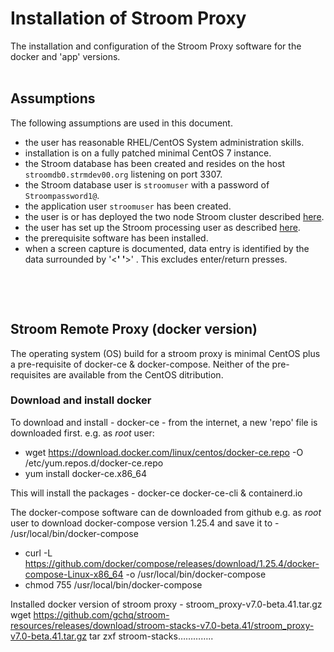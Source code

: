 # Installation of Stroom Proxy
The installation and configuration of the Stroom Proxy software for the docker and 'app' versions.  
&nbsp;


## Assumptions
The following assumptions are used in this document.
- the user has reasonable RHEL/CentOS System administration skills.
- installation is on a fully patched minimal CentOS 7 instance.
- the Stroom database has been created and resides on the host `stroomdb0.strmdev00.org` listening on port 3307.
- the Stroom database user is `stroomuser` with a password of `Stroompassword1@`.
- the application user `stroomuser` has been created.
- the user is or has deployed the two node Stroom cluster described [here](InstallHowTo.md#storage-scenario "HOWTO Storage Scenario").
- the user has set up the Stroom processing user as described [here](InstallProcessingUserSetupHowTo.md "Processing User Setup").
- the prerequisite software has been installed.
- when a screen capture is documented, data entry is identified by the data surrounded by '<__' '__>' . This excludes enter/return presses.  

&nbsp;

&nbsp;

  
## Stroom Remote Proxy (docker version)

The operating system (OS) build for a stroom proxy is minimal CentOS plus a pre-requisite of docker-ce & docker-compose.
Neither of the pre-requisites are available from the CentOS ditribution.


### Download and install docker
To download and install - docker-ce - from the internet, a new 'repo' file is downloaded first. 
e.g. as *root* user:

- wget https://download.docker.com/linux/centos/docker-ce.repo -O /etc/yum.repos.d/docker-ce.repo
- yum install docker-ce.x86_64

This will install the packages - docker-ce docker-ce-cli & containerd.io

 
The docker-compose software can de downloaded from github 
e.g. as *root* user to download docker-compose version 1.25.4 and save it to - /usr/local/bin/docker-compose 
- curl -L https://github.com/docker/compose/releases/download/1.25.4/docker-compose-Linux-x86_64 -o /usr/local/bin/docker-compose
- chmod 755 /usr/local/bin/docker-compose



Installed docker version of stroom proxy - stroom_proxy-v7.0-beta.41.tar.gz
wget https://github.com/gchq/stroom-resources/releases/download/stroom-stacks-v7.0-beta.41/stroom_proxy-v7.0-beta.41.tar.gz
tar zxf stroom-stacks…………..

